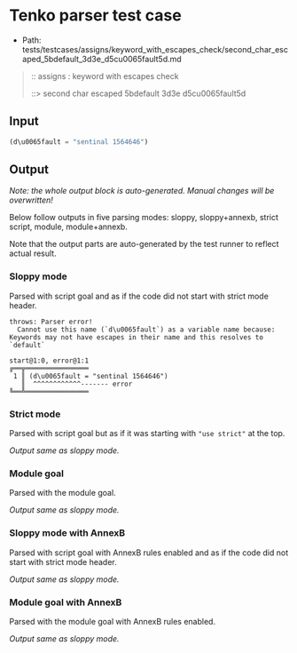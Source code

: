# Tenko parser test case

- Path: tests/testcases/assigns/keyword_with_escapes_check/second_char_escaped_5bdefault_3d3e_d5cu0065fault5d.md

> :: assigns : keyword with escapes check
>
> ::> second char escaped 5bdefault 3d3e d5cu0065fault5d

## Input

`````js
(d\u0065fault = "sentinal 1564646")
`````

## Output

_Note: the whole output block is auto-generated. Manual changes will be overwritten!_

Below follow outputs in five parsing modes: sloppy, sloppy+annexb, strict script, module, module+annexb.

Note that the output parts are auto-generated by the test runner to reflect actual result.

### Sloppy mode

Parsed with script goal and as if the code did not start with strict mode header.

`````
throws: Parser error!
  Cannot use this name (`d\u0065fault`) as a variable name because: Keywords may not have escapes in their name and this resolves to `default`

start@1:0, error@1:1
╔══╦════════════════
 1 ║ (d\u0065fault = "sentinal 1564646")
   ║  ^^^^^^^^^^^^------- error
╚══╩════════════════

`````

### Strict mode

Parsed with script goal but as if it was starting with `"use strict"` at the top.

_Output same as sloppy mode._

### Module goal

Parsed with the module goal.

_Output same as sloppy mode._

### Sloppy mode with AnnexB

Parsed with script goal with AnnexB rules enabled and as if the code did not start with strict mode header.

_Output same as sloppy mode._

### Module goal with AnnexB

Parsed with the module goal with AnnexB rules enabled.

_Output same as sloppy mode._
